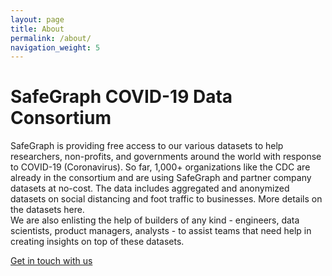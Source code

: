 ```yaml
---
layout: page
title: About
permalink: /about/
navigation_weight: 5
---
```


# SafeGraph COVID-19 Data Consortium #
SafeGraph is providing free access to our various datasets to help researchers, non-profits, and governments around the world with response to COVID-19 (Coronavirus). So far, 1,000+ organizations like the CDC are already in the consortium and are using SafeGraph and partner company datasets at no-cost. The data includes aggregated and anonymized datasets on social distancing and foot traffic to businesses. More details on the datasets here.  
‍
We are also enlisting the help of builders of any kind - engineers, data scientists, product managers, analysts - to assist teams that need help in creating insights on top of these datasets.

[Get in touch with us](https://www.safegraph.com/covid-19-data-consortium)